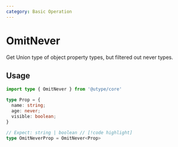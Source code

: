 ```yaml
---
category: Basic Operation
---
```


# OmitNever

<TypeInfo category="Basic Operation" />

Get Union type of object property types, but filtered out never types.

## Usage

```ts
import type { OmitNever } from '@utype/core'

type Prop = {
  name: string;
  age: never;
  visible: boolean;
}

// Expect: string | boolean // [!code highlight]
type OmitNeverProp = OmitNever<Prop>
```
